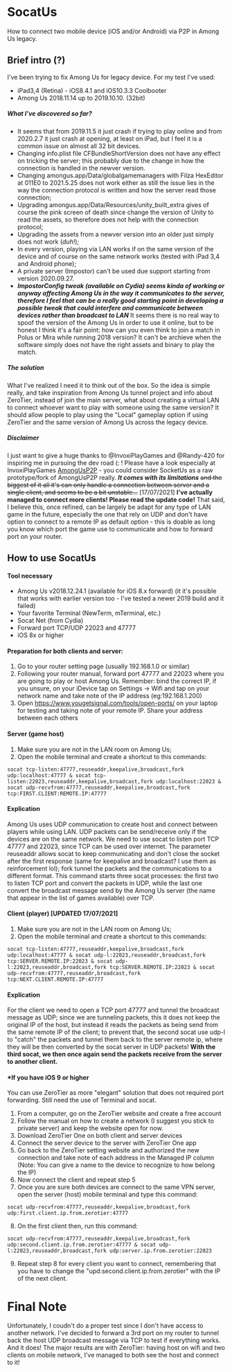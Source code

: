 # SocatUs

How to connect two mobile device (iOS and/or Android) via P2P in Among Us legacy.

## Brief intro (?)
I've been trying to fix Among Us for legacy device.
For my test I've used:
* iPad3,4 (Retina) - iOS8.4.1 and iOS10.3.3 Coolbooter
* Among Us 2018.11.14 up to 2019.10.10. (32bit)
##### What I've discovered so far?
* It seems that  from 2019.11.5 it just crash if trying to play online and from 2020.2.7 it just crash at opening, at least on  iPad, but I feel it is a common issue on almost all 32 bit devices.
* Changing info.plist file CFBundleShortVersion does not have any effect on tricking the server; this probably due to the change in how the connection is handled in the newver version.
* Changing amongus.app/Data/globalgamemanagers with Filza HexEditor at 011E0 to 2021.5.25 does not work either as still the issue lies in the way the connection protocol is written and how the server read those connection;
* Upgrading amongus.app/Data/Resources/unity_built_extra gives of course the pink screen of death since change the version of Unity to read the assets, so therefore does not help with the connection protocol;
* Upgrading the assets from a newver version into an older just simply does not work (*duh!*);
* In every version, playing via LAN works if on the same version of the device and of course on the same network works (tested with iPad 3,4 and Android phone);
* A private server (Impostor) can't be used due support starting from version 2020.09.27.
* __*ImpostorConfig tweak (available on Cydia) seems kinda of working or anyway affecting Among Us in the way it communicates to the server, therefore I feel that can be a really good starting point in developing a possible tweak that could interfere and communicate between devices rather than broadcast to LAN*__
It seems there is no real way to spoof the version of the Among Us in order to use it online, but to be honest I think it's a fair point: how can you even think to join a match in Polus or Mira while running 2018 version? It can't be archieve when the software simply does not have the right assets and binary to play the match.
##### The solution
What I've realized I need it to think out of the box.
So the idea is simple really, and take inspiration from Among Us tunnel project and info about ZeroTier, instead of join the main server, what about creating a virtual LAN to connect whoever want to play with someone using the same version? It should allow people to play using the "Local" gameplay option if using ZeroTier and the same version of Among Us across the legacy device.
##### Disclaimer
I just want to give a huge thanks to @InvoxiPlayGames and @Randy-420 for inspiring me in pursuing the dev road (: ! 
Please have a look especially at InvoxiPlayGames [AmongUsP2P](https://github.com/InvoxiPlayGames/AmongUsP2P) - you could consider SocketUs as a raw prototype/fork of AmongUsP2P really.
_**It comes with its limitations**_ ~~and the biggest of it all it's can only handle a connection between server and a single client, and seems to be a bit unstable...~~ [17/07/2021] **I've actually managed to connect more clients! Please read the update code!**
That said, I believe this, once refined, can be largely be adapt for any type of LAN game in the future, especially the one that rely on UDP and don't have option to connect to a remote IP as default option - this is doable as long you know which port the game use to communicate and how to forward port on your router.

## How to use SocatUs

#### Tool necessary
- Among Us v2018.12.24.1 (available for iOS 8.x forward) (it it's possible that works with earlier version too - I've tested a newer 2019 build and it failed)
- Your favorite Terminal (NewTerm, mTerminal, etc.)
- Socat Net (from Cydia)
- Forward port TCP/UDP 22023 and 47777
- iOS 8x or higher
#### Preparation for both clients and server:
1. Go to your router setting page (usually 192.168.1.0 or similar)
2. Following your router manual, forward port 47777 and 22023 where you are going to play or host Among Us. Remember: bind the correct IP, if you unsure, on your iDevice tap on Settings -> Wifi and tap on your network name and take note of the IP address (eg:192.168.1.200)
3. Open https://www.yougetsignal.com/tools/open-ports/ on your laptop for testing and taking note of your remote IP. Share your address between each others
#### Server (game host)
1. Make sure you are not in the LAN room on Among Us;
2. Open the mobile terminal and create a shortcut to this commands:

`socat tcp-listen:47777,reuseaddr,keepalive,broadcast,fork udp:localhost:47777 & socat tcp-listen:22023,reuseaddr,keepalive,broadcast,fork udp:localhost:22023 & socat udp-recvfrom:47777,reuseaddr,keepalive,broadcast,fork tcp:FIRST.CLIENT:REMOTE.IP:47777`
#### Explication
Among Us uses UDP communication to create host and connect between players while using LAN. UDP packets can be send/receive only if the devices are on the same network. We need to use socat to listen port TCP 47777 and 22023, since TCP can be used over internet. The parameter reuseaddr allows socat to keep communicating and don't close the socket after the first response (same for keepalive and broadcast? I use them as reinforcement lol); fork tunnel the packets and the communications to a different format. This command starts three socat processes: the first two to listen TCP port and convert the packets in UDP, while the last one convert the broadcast message send by the Among Us server (the name that appear in the list of games available) over TCP.

#### Client (player) [UPDATED 17/07/2021]
1. Make sure you are not in the LAN room on Among Us;
2. Open the mobile terminal and create a shortcut to this commands:

`socat tcp-listen:47777,reuseaddr,keepalive,broadcast,fork udp:localhost:47777 & socat udp-l:22023,reuseaddr,broadcast,fork tcp:SERVER.REMOTE.IP:22023 & socat udp-l:22023,reuseaddr,broadcast,fork tcp:SERVER.REMOTE.IP:22023 & socat udp-recvfrom:47777,reuseaddr,broadcast,fork tcp:NEXT.CLIENT.REMOTE.IP:47777`
#### Explication
For the client we need to open a TCP port 47777 and tunnel the broadcast message as UDP; since we are tunneling packets, this it does not keep the original IP of the host, but instead it reads the packets as being send from the same remote IP of the client; to prevent that, the second socat use udp-l to "catch" the packets and tunnel them back to the server remote ip, where they will be then converted by the socat server in UDP packets! **With the third socat, we then once again send the packets receive from the server to another client.**

#### *If you have iOS 9 or higher
You can use ZeroTier as more "elegant" solution that does not required port forwarding. Still need the use of Terminal and socat.
1. From a computer, go on the ZeroTier website and create a free account
2. Follow the manual on how to create a network (I suggest you stick to private server) and keep the website open for now.
3. Download ZeroTier One on both client and server devices
4. Connect the server device to the server with ZeroTier One app
5. Go back to the ZeroTier setting website and authorized the new connection and take note of each address in the Managed IP column (Note: You can give a name to the device to recognize to how belong the IP)
6. Now connect the client and repeat step 5
7. Once you are sure both devices are connect to the same VPN server, open the server (host) mobile terminal and type this command:

`socat udp-recvfrom:47777,reuseaddr,keepalive,broadcast,fork udp:first.client.ip.from.zerotier:47777`

8. On the first client then, run this command:

`socat udp-recvfrom:47777,reuseaddr,keepalive,broadcast,fork udp:second.client.ip.from.zerotier:47777 & socat udp-l:22023,reuseaddr,broadcast,fork udp:server.ip.from.zerotier:22023`

9. Repeat step 8 for every client you want to connect, remembering that you have to change the "upd:second.client.ip.from.zerotier" with the IP of the next client.

# Final Note
Unfortunately, I coudn't do a proper test since I don't have access to another network. I've decided to forward a 3rd port on my router to tunnel back the host UDP broadcast message via TCP to test if everything works. And it does!
The major results are with ZeroTier: having host on wifi and two clients on mobile network, I've managed to both see the host and connect to it!
